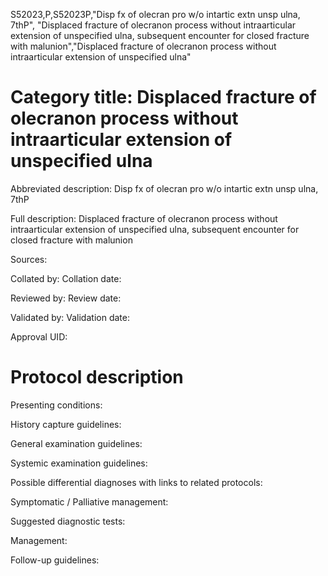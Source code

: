 S52023,P,S52023P,"Disp fx of olecran pro w/o intartic extn unsp ulna, 7thP", "Displaced fracture of olecranon process without intraarticular extension of unspecified ulna, subsequent encounter for closed fracture with malunion","Displaced fracture of olecranon process without intraarticular extension of unspecified ulna"
# Category title: Displaced fracture of olecranon process without intraarticular extension of unspecified ulna

Abbreviated description: Disp fx of olecran pro w/o intartic extn unsp ulna, 7thP

Full description: Displaced fracture of olecranon process without intraarticular extension of unspecified ulna, subsequent encounter for closed fracture with malunion

Sources:

Collated by:
Collation date:

Reviewed by:
Review date:

Validated by:
Validation date:

Approval UID:

# Protocol description

Presenting conditions:

History capture guidelines:

General examination guidelines:

Systemic examination guidelines:

Possible differential diagnoses with links to related protocols:

Symptomatic / Palliative management:

Suggested diagnostic tests:

Management:

Follow-up guidelines:
